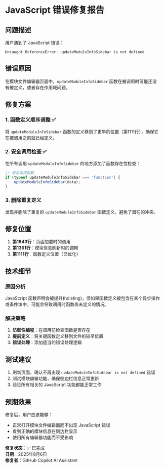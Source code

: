 # JavaScript 错误修复报告

## 问题描述

用户遇到了 JavaScript 错误：
```
Uncaught ReferenceError: updateModuleInfoSidebar is not defined
```

## 错误原因

在模块文件编辑器页面中，`updateModuleInfoSidebar` 函数在被调用时可能还没有被定义，或者存在作用域问题。

## 修复方案

### 1. 函数定义顺序调整 ✅

将 `updateModuleInfoSidebar` 函数的定义移到了更早的位置（第1111行），确保它在被调用之前就已经定义。

### 2. 安全调用检查 ✅

在所有调用 `updateModuleInfoSidebar` 的地方添加了函数存在性检查：

```javascript
// 安全调用函数
if (typeof updateModuleInfoSidebar === 'function') {
    updateModuleInfoSidebar(data);
}
```

### 3. 删除重复定义

发现并删除了重复的 `updateModuleInfoSidebar` 函数定义，避免了潜在的冲突。

## 修复位置

1. **第1843行**：页面加载时的调用
2. **第1361行**：模块信息刷新时的调用
3. **第1111行**：函数定义位置（已优化）

## 技术细节

### 原因分析
JavaScript 函数声明会被提升(hoisting)，但如果函数定义被包含在某个异步操作或条件块中，可能会导致调用时函数尚未定义的情况。

### 解决策略
1. **防御性编程**：在调用前检查函数是否存在
2. **提前定义**：将关键函数定义移到文件的较早位置
3. **错误处理**：添加适当的错误处理逻辑

## 测试建议

1. 刷新页面，确认不再出现 `updateModuleInfoSidebar is not defined` 错误
2. 测试模块编辑功能，确保侧边栏信息正常更新
3. 验证所有相关的 JavaScript 功能都能正常工作

## 预期效果

修复后，用户应该能够：
- 正常打开模块文件编辑器而不出现 JavaScript 错误
- 看到正确的模块信息在侧边栏显示
- 使用所有编辑器功能而不受影响

**修复状态**：✅ 已完成  
**日期**：2025年8月6日  
**修复者**：GitHub Copilot AI Assistant
